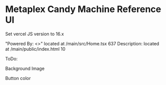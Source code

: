 # Metaplex Candy Machine Reference UI


Set vercel JS version to 16.x

"Powered By: <>" located at /main/src/Home.tsx 637
Description: located at /main/public/index.html 10

ToDo:

Background Image

Button color
